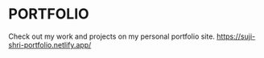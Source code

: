 # PORTFOLIO

Check out my work and projects on my personal portfolio site.
https://suji-shri-portfolio.netlify.app/
